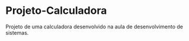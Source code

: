 # Projeto-Calculadora

Projeto de uma calculadora desenvolvido na aula de desenvolvimento de sistemas.

